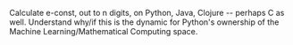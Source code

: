 Calculate e-const, out to n digits, on Python, Java, Clojure -- perhaps C as well.
Understand why/if this is the dynamic for Python's ownership of the Machine
Learning/Mathematical Computing space. 
